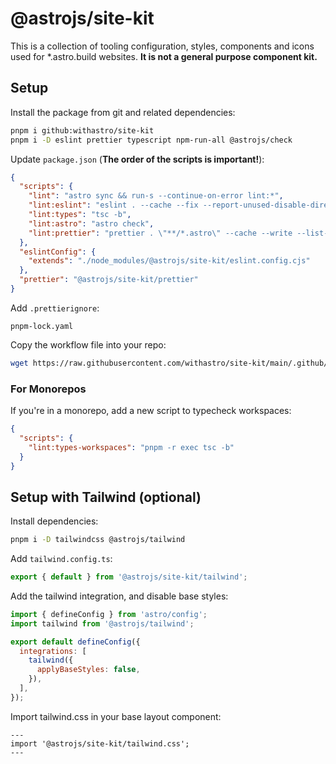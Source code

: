 # @astrojs/site-kit

This is a collection of tooling configuration, styles, components and icons used for \*.astro.build websites. **It is not a general purpose component kit.**

## Setup

Install the package from git and related dependencies:

```bash
pnpm i github:withastro/site-kit
pnpm i -D eslint prettier typescript npm-run-all @astrojs/check
```

Update `package.json` (**The order of the scripts is important!**):

```json
{
  "scripts": {
    "lint": "astro sync && run-s --continue-on-error lint:*",
    "lint:eslint": "eslint . --cache --fix --report-unused-disable-directives",
    "lint:types": "tsc -b",
    "lint:astro": "astro check",
    "lint:prettier": "prettier . \"**/*.astro\" --cache --write --list-different"
  },
  "eslintConfig": {
    "extends": "./node_modules/@astrojs/site-kit/eslint.config.cjs"
  },
  "prettier": "@astrojs/site-kit/prettier"
}
```

Add `.prettierignore`:

```ignore
pnpm-lock.yaml
```

Copy the workflow file into your repo:

```bash
wget https://raw.githubusercontent.com/withastro/site-kit/main/.github/workflows/lint.yml -O .github/workflows/lint.yml
```

### For Monorepos

If you're in a monorepo, add a new script to typecheck workspaces:

```json
{
  "scripts": {
    "lint:types-workspaces": "pnpm -r exec tsc -b"
  }
}
```

## Setup with Tailwind (optional)

Install dependencies:

```bash
pnpm i -D tailwindcss @astrojs/tailwind
```

Add `tailwind.config.ts`:

```ts
export { default } from '@astrojs/site-kit/tailwind';
```

Add the tailwind integration, and disable base styles:

```js
import { defineConfig } from 'astro/config';
import tailwind from '@astrojs/tailwind';

export default defineConfig({
  integrations: [
    tailwind({
      applyBaseStyles: false,
    }),
  ],
});
```

Import tailwind.css in your base layout component:

```astro
---
import '@astrojs/site-kit/tailwind.css';
---
```
